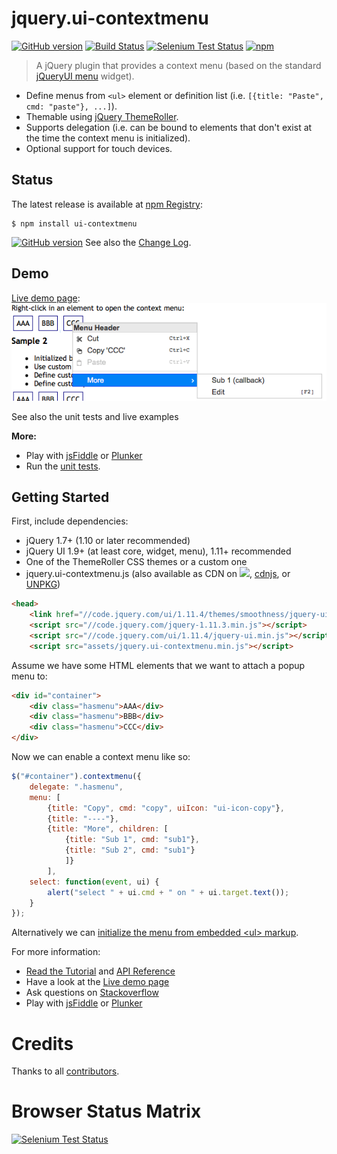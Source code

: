 # jquery.ui-contextmenu
[![GitHub version](https://badge.fury.io/gh/mar10%2Fjquery-ui-contextmenu.svg)](https://github.com/mar10/jquery-ui-contextmenu/releases/latest)
[![Build Status](https://travis-ci.org/mar10/jquery-ui-contextmenu.svg?branch=master)](https://travis-ci.org/mar10/jquery-ui-contextmenu)
[![Selenium Test Status](https://saucelabs.com/buildstatus/sauce-contextmenu)](https://saucelabs.com/u/sauce-contextmenu)
[![npm](https://img.shields.io/npm/dm/ui-contextmenu.svg)](https://www.npmjs.com/package/ui-contextmenu)

> A jQuery plugin that provides a context menu (based on the standard [jQueryUI menu] widget).

  * Define menus from `<ul>` element or definition list (i.e.
    `[{title: "Paste", cmd: "paste"}, ...]`).
  * Themable using [jQuery ThemeRoller](http://jqueryui.com/themeroller/).
  * Supports delegation (i.e. can be bound to elements that don't exist at the
    time the context menu is initialized).
  * Optional support for touch devices.


## Status

The latest release is available at [npm Registry](https://www.npmjs.org/package/ui-contextmenu):
```shell
$ npm install ui-contextmenu
```

[![GitHub version](https://badge.fury.io/gh/mar10%2Fjquery-ui-contextmenu.svg)](https://github.com/mar10/jquery-ui-contextmenu/releases/latest)
See also the [Change Log](https://github.com/mar10/jquery-ui-contextmenu/blob/master/CHANGELOG.md).


## Demo

[Live demo page](http://wwwendt.de/tech/demo/jquery-contextmenu/demo/):<br>
[ ![sample](demo/teaser.png?raw=true) ](http://wwwendt.de/tech/demo/jquery-contextmenu/demo/ "Live demo")

See also the unit tests and live examples

**More:**

  * Play with [jsFiddle](http://jsfiddle.net/mar10/6o3u8a88/) or
    [Plunker](http://plnkr.co/edit/Bbcoqy?p=preview)
  * Run the [unit tests](http://rawgit.com/mar10/jquery-ui-contextmenu/master/test/index.html).


## Getting Started

First, include dependencies:

* jQuery 1.7+ (1.10 or later recommended)
* jQuery UI 1.9+ (at least core, widget, menu), 1.11+ recommended
* One of the ThemeRoller CSS themes or a custom one
* jquery.ui-contextmenu.js (also available as CDN on
  [![](https://data.jsdelivr.com/v1/package/npm/ui-contextmenu/badge)](https://www.jsdelivr.com/package/npm/ui-contextmenu),
  [cdnjs](https://cdnjs.com/libraries/jquery.ui-contextmenu), or
  [UNPKG](https://unpkg.com/ui-contextmenu@latest/jquery.ui-contextmenu.min.js))

```html
<head>
    <link href="//code.jquery.com/ui/1.11.4/themes/smoothness/jquery-ui.css" rel="stylesheet" />
    <script src="//code.jquery.com/jquery-1.11.3.min.js"></script>
    <script src="//code.jquery.com/ui/1.11.4/jquery-ui.min.js"></script>
    <script src="assets/jquery.ui-contextmenu.min.js"></script>
```

Assume we have some HTML elements that we want to attach a popup menu to:

```html
<div id="container">
    <div class="hasmenu">AAA</div>
    <div class="hasmenu">BBB</div>
    <div class="hasmenu">CCC</div>
</div>
```

Now we can enable a context menu like so:

```js
$("#container").contextmenu({
	delegate: ".hasmenu",
	menu: [
		{title: "Copy", cmd: "copy", uiIcon: "ui-icon-copy"},
		{title: "----"},
		{title: "More", children: [
			{title: "Sub 1", cmd: "sub1"},
			{title: "Sub 2", cmd: "sub1"}
			]}
		],
	select: function(event, ui) {
		alert("select " + ui.cmd + " on " + ui.target.text());
	}
});
```

Alternatively we can
<a href="https://github.com/mar10/jquery-ui-contextmenu/wiki#initialize-menu-from-an-existing-ul-element">
initialize the menu from embedded &lt;ul> markup</a>.

For more information:

  * [Read the Tutorial](https://github.com/mar10/jquery-ui-contextmenu/wiki) and
    [API Reference](https://github.com/mar10/jquery-ui-contextmenu/wiki/ApiRef)
  * Have a look at the [Live demo page](http://wwwendt.de/tech/demo/jquery-contextmenu/demo/)
  * Ask questions on [Stackoverflow](http://stackoverflow.com/questions/tagged/jquery-ui-contextmenu)
  * Play with [jsFiddle](http://jsfiddle.net/mar10/6o3u8a88/) or
    [Plunker](http://plnkr.co/edit/Bbcoqy?p=preview)


# Credits

Thanks to all [contributors](https://github.com/mar10/jquery-ui-contextmenu/contributors).


# Browser Status Matrix

[![Selenium Test Status](https://saucelabs.com/browser-matrix/sauce-contextmenu.svg)](https://saucelabs.com/u/sauce-contextmenu)


[jQueryUI menu]: http://jqueryui.com/menu/
